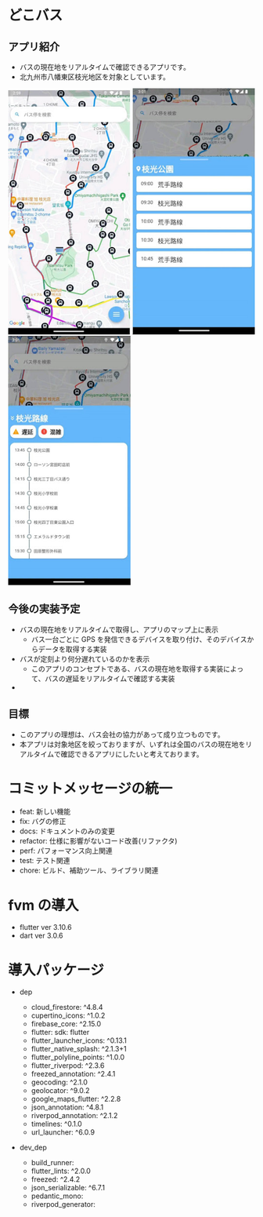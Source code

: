 # どこバス

## アプリ紹介
  - バスの現在地をリアルタイムで確認できるアプリです。
  - 北九州市八幡東区枝光地区を対象としています。

<img src="images/map_screen.jpg" width="250">
<img src="images/stop_times_sheet.jpg" width="250">
<img src="images/stops_sheet.jpg" width="250">

## 今後の実装予定
  - バスの現在地をリアルタイムで取得し、アプリのマップ上に表示
    - バス一台ごとに GPS を発信できるデバイスを取り付け、そのデバイスからデータを取得する実装
  - バスが定刻より何分遅れているのかを表示
    - このアプリのコンセプトである、バスの現在地を取得する実装によって、バスの遅延をリアルタイムで確認する実装
  - 

## 目標
- このアプリの理想は、バス会社の協力があって成り立つものです。
- 本アプリは対象地区を絞っておりますが、いずれは全国のバスの現在地をリアルタイムで確認できるアプリにしたいと考えております。


# コミットメッセージの統一
- feat: 新しい機能
- fix: バグの修正
- docs: ドキュメントのみの変更
- refactor: 仕様に影響がないコード改善(リファクタ)
- perf: パフォーマンス向上関連
- test: テスト関連
- chore: ビルド、補助ツール、ライブラリ関連

# fvm の導入
 - flutter ver 3.10.6
 - dart ver 3.0.6

# 導入パッケージ
- dep
  - cloud_firestore: ^4.8.4
  - cupertino_icons: ^1.0.2
  - firebase_core: ^2.15.0
  - flutter:
    sdk: flutter
  - flutter_launcher_icons: ^0.13.1
  - flutter_native_splash: ^2.1.3+1
  - flutter_polyline_points: ^1.0.0
  - flutter_riverpod: ^2.3.6
  - freezed_annotation: ^2.4.1
  - geocoding: ^2.1.0
  - geolocator: ^9.0.2
  - google_maps_flutter: ^2.2.8
  - json_annotation: ^4.8.1
  - riverpod_annotation: ^2.1.2
  - timelines: ^0.1.0
  - url_launcher: ^6.0.9

- dev_dep
  - build_runner:
  - flutter_lints: ^2.0.0
  - freezed: ^2.4.2
  - json_serializable: ^6.7.1
  - pedantic_mono:
  - riverpod_generator:
